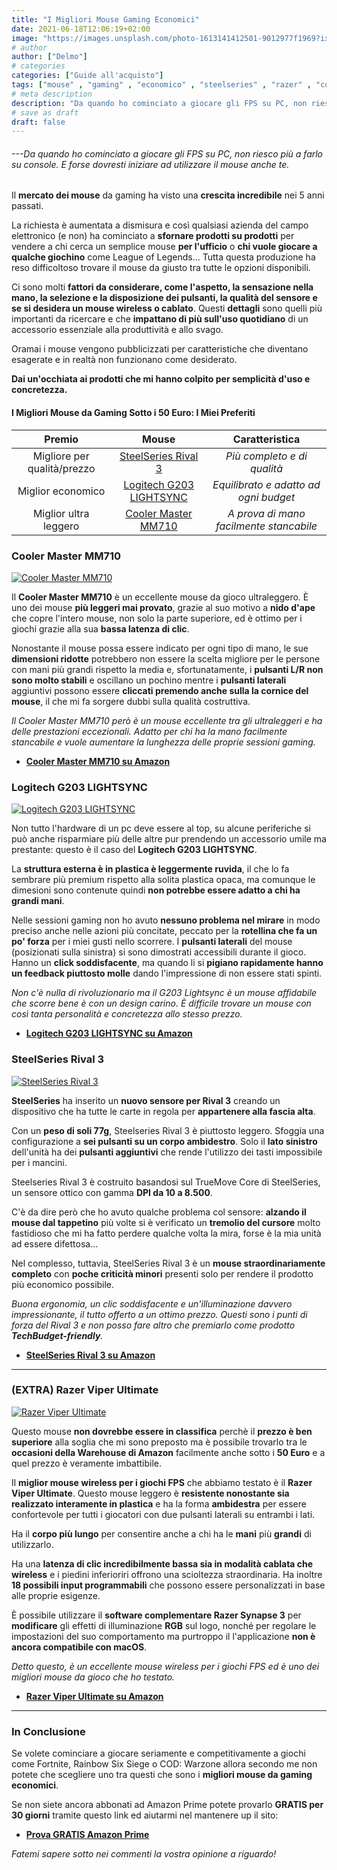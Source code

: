 ```yaml
---
title: "I Migliori Mouse Gaming Economici"
date: 2021-06-18T12:06:19+02:00
image: "https://images.unsplash.com/photo-1613141412501-9012977f1969?ixid=MnwxMjA3fDB8MHxwaG90by1wYWdlfHx8fGVufDB8fHx8&ixlib=rb-1.2.1&auto=format&fit=crop&w=1050&q=80"
# author
author: ["Delmo"]
# categories
categories: ["Guide all'acquisto"]
tags: ["mouse" , "gaming" , "economico" , "steelseries" , "razer" , "cooler master"]
# meta description
description: "Da quando ho cominciato a giocare gli FPS su PC, non riesco più a farlo su console. E forse dovresti iniziare ad utilizzare il mouse anche te."
# save as draft
draft: false
---
```


###### ---Da quando ho cominciato a giocare gli FPS su PC, non riesco più a farlo su console. E forse dovresti iniziare ad utilizzare il mouse anche te.

Il **mercato dei mouse** da gaming ha visto una **crescita incredibile** nei 5 anni passati.

La richiesta è aumentata a dismisura e così qualsiasi azienda del campo elettronico (e non) ha cominciato a **sfornare prodotti su prodotti** per vendere a chi cerca un semplice mouse **per l'ufficio** o **chi vuole giocare a qualche giochino** come League of Legends...
Tutta questa produzione ha reso difficoltoso trovare il mouse da giusto tra tutte le opzioni disponibili.

Ci sono molti **fattori da considerare, come l'aspetto, la sensazione nella mano, la selezione e la disposizione dei pulsanti, la qualità del sensore e se si desidera un mouse wireless o cablato**. Questi **dettagli** sono quelli più importanti da ricercare e che **impattano di più sull'uso quotidiano** di un accessorio essenziale alla produttività e allo svago.

Oramai i mouse vengono pubblicizzati per caratteristiche che diventano esagerate e in realtà non funzionano come desiderato.

**Dai un'occhiata ai prodotti che mi hanno colpito per semplicità d'uso e concretezza.**

#### I Migliori Mouse da Gaming Sotto i 50 Euro: I Miei Preferiti

|           Premio          |                       Mouse                       |                    Caratteristica                   |
|:-------------------------:|:----------------------------------------------------:|:---------------------------------------------------:|
| Migliore per qualità/prezzo      | [SteelSeries Rival 3](https://amzn.to/3xq1aca) | *Più completo e di qualità*                          |
| Miglior economico| [Logitech G203 LIGHTSYNC](https://amzn.to/3qewSGQ)        | *Equilibrato e adatto ad ogni budget*             |
| Miglior ultra leggero      | [Cooler Master MM710](https://amzn.to/2UkDxnn)               | *A prova di mano facilmente stancabile* |

### Cooler Master MM710

[![Cooler Master MM710](https://images-na.ssl-images-amazon.com/images/I/71emkGa2kIL._AC_SL1500_.jpg)](https://amzn.to/2UkDxnn)

Il **Cooler Master MM710** è un eccellente mouse da gioco ultraleggero. È uno dei mouse **più leggeri mai provato**, grazie al suo motivo a **nido d'ape** che copre l'intero mouse, non solo la parte superiore, ed è ottimo per i giochi grazie alla sua **bassa latenza di clic**.

Nonostante il mouse possa essere indicato per ogni tipo di mano, le sue **dimensioni ridotte** potrebbero non essere la scelta migliore per le persone con mani più grandi rispetto la media e, sfortunatamente, i **pulsanti L/R non sono molto stabili** e oscillano un pochino mentre i **pulsanti laterali** aggiuntivi possono essere **cliccati premendo anche sulla la cornice del mouse**, il che mi fa sorgere dubbi sulla qualità costruttiva.

*Il Cooler Master MM710 però è un mouse eccellente tra gli ultraleggeri e ha delle prestazioni eccezionali. Adatto per chi ha la mano facilmente stancabile e vuole aumentare la lunghezza delle proprie sessioni gaming.*

- **[Cooler Master MM710 su Amazon](https://amzn.to/2UkDxnn)**

### Logitech G203 LIGHTSYNC

[![Logitech G203 LIGHTSYNC](https://images-na.ssl-images-amazon.com/images/I/61UxfXTUyvL._AC_SL1500_.jpg)](https://amzn.to/3qewSGQ)

Non tutto l'hardware di un pc deve essere al top, su alcune periferiche si può anche risparmiare più delle altre pur prendendo un accessorio umile ma prestante: questo è il caso del **Logitech G203 LIGHTSYNC**.

La **struttura esterna è in plastica è leggermente ruvida**, il che lo fa sembrare più premium rispetto alla solita plastica opaca, ma comunque le dimesioni sono contenute quindi **non potrebbe essere adatto a chi ha grandi mani**.

Nelle sessioni gaming non ho avuto **nessuno problema nel mirare** in modo preciso anche nelle azioni più concitate, peccato per la **rotellina che fa un po' forza** per i miei gusti nello scorrere. I **pulsanti laterali** del mouse (posizionati sulla sinistra) si sono dimostrati accessibili durante il gioco. Hanno un **click soddisfacente**, ma quando li si **pigiano rapidamente hanno un feedback piuttosto molle** dando l'impressione di non essere stati spinti.

*Non c'è nulla di rivoluzionario ma il G203 Lightsync è un mouse affidabile che scorre bene è con un design carino. È difficile trovare un mouse con così tanta personalità e concretezza allo stesso prezzo.*

- **[Logitech G203 LIGHTSYNC su Amazon](https://amzn.to/3qewSGQ)**

### SteelSeries Rival 3

[![SteelSeries Rival 3](https://www.topachat.com/boutique/img/in/in2000/in20000607/in2000060702@2x.jpg)](https://amzn.to/3xq1aca)

**SteelSeries** ha inserito un **nuovo sensore per Rival 3** creando un dispositivo che ha tutte le carte in regola per **appartenere alla fascia alta**.

Con un **peso di soli 77g**, Steelseries Rival 3 è piuttosto leggero.
Sfoggia una configurazione a **sei pulsanti su un corpo ambidestro**. Solo il **lato sinistro** dell'unità ha dei **pulsanti aggiuntivi** che rende l'utilizzo dei tasti impossibile per i mancini.

Steelseries Rival 3 è costruito basandosi sul TrueMove Core di SteelSeries, un sensore ottico con gamma **DPI da 10 a 8.500**.

C'è da dire però che ho avuto qualche problema col sensore: **alzando il mouse dal tappetino** più volte si è verificato un **tremolio del cursore** molto fastidioso che mi ha fatto perdere qualche volta la mira, forse è la mia unità ad essere difettosa...

Nel complesso, tuttavia, SteelSeries Rival 3 è un **mouse straordinariamente completo** con **poche criticità minori** presenti solo per rendere il prodotto più economico possibile.

*Buona ergonomia, un clic soddisfacente e un'illuminazione davvero impressionante, il tutto offerto a un ottimo prezzo. Questi sono i punti di forza del Rival 3 e non posso fare altro che premiarlo come prodotto **TechBudget-friendly**.*

- **[SteelSeries Rival 3 su Amazon](https://amzn.to/3xq1aca)**

___

### (EXTRA) Razer Viper Ultimate

[![Razer Viper Ultimate](https://images-na.ssl-images-amazon.com/images/I/31p3chepBNL.jpg)](https://amzn.to/3cS6UDQ)

Questo mouse **non dovrebbe essere in classifica** perchè il **prezzo è ben superiore** alla soglia che mi sono preposto ma è possibile trovarlo tra le **occasioni della Warehouse di Amazon** facilmente anche sotto i **50 Euro** e a quel prezzo è veramente imbattibile.

Il **miglior mouse wireless per i giochi FPS** che abbiamo testato è il **Razer Viper Ultimate**. Questo mouse leggero è **resistente nonostante sia realizzato interamente in plastica** e ha la forma **ambidestra** per essere confortevole per tutti i giocatori con due pulsanti laterali su entrambi i lati. 

Ha il **corpo più lungo** per consentire anche a chi ha le **mani** più **grandi** di utilizzarlo.

Ha una **latenza di clic incredibilmente bassa sia in modalità cablata che wireless** e i piedini inferioriri offrono una scioltezza straordinaria.
Ha inoltre **18 possibili input programmabili** che possono essere personalizzati in base alle proprie esigenze.

È possibile utilizzare il **software complementare Razer Synapse 3** per **modificare** gli effetti di illuminazione **RGB** sul logo, nonché per regolare le impostazioni del suo comportamento ma purtroppo il l'applicazione **non è ancora compatibile con macOS**.

*Detto questo, è un eccellente mouse wireless per i giochi FPS ed è uno dei migliori mouse da gioco che ho testato.*

- **[Razer Viper Ultimate su Amazon](https://amzn.to/3cS6UDQ)**

___

### In Conclusione

Se volete cominciare a giocare seriamente e competitivamente a giochi come Fortnite, Rainbow Six Siege o COD: Warzone allora secondo me non potete che scegliere uno tra questi che sono i **migliori mouse da gaming economici**.

Se non siete ancora abbonati ad Amazon Prime potete provarlo **GRATIS per 30 giorni** tramite questo link ed aiutarmi nel mantenere up il sito:

- **[Prova GRATIS Amazon Prime](https://amzn.to/3zrJKOm)**

*Fatemi sapere sotto nei commenti la vostra opinione a riguardo!*
<!-- DA AGGIUNGERE
[Razer DeathAdder](https://amzn.to/3vEeNDu)
-->
